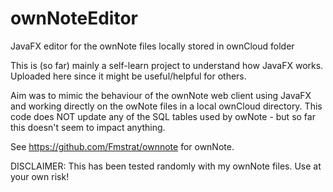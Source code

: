 # ownNoteEditor
JavaFX editor for the ownNote files locally stored in ownCloud folder

This is (so far) mainly a self-learn project to understand how JavaFX works. Uploaded here since it might be useful/helpful for others.

Aim was to mimic the behaviour of the ownNote web client using JavaFX and working directly on the owNote files in a local ownCloud directory. This code does NOT update any of the SQL tables used by owNote - but so far this doesn't seem to impact anything.

See https://github.com/Fmstrat/ownnote for ownNote.

DISCLAIMER: This has been tested randomly with my ownNote files. Use at your own risk!

